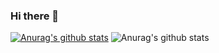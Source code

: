 ### Hi there 👋

[![Anurag's github stats](https://github-readme-stats.vercel.app/api?username=zotosk)](https://github.com/anuraghazra/github-readme-stats)
![Anurag's github stats](https://github-readme-stats.vercel.app/api?username=zotosk&count_private=true)

<!--
**zotosk/zotosk** is a ✨ _special_ ✨ repository because its `README.md` (this file) appears on your GitHub profile.

Here are some ideas to get you started:

- 🔭 I’m currently working on ...
- 🌱 I’m currently learning ...
- 👯 I’m looking to collaborate on ...
- 🤔 I’m looking for help with ...
- 💬 Ask me about ...
- 📫 How to reach me: ...
- 😄 Pronouns: ...
- ⚡ Fun fact: ...
-->
